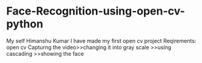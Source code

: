 # Face-Recognition-using-open-cv-python
 My self Himanshu Kumar I have made my first open cv project
Reqirements: open cv 
Capturng the video>>changing it into gray scale >>using cascading >>showing the face
